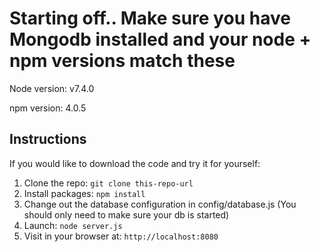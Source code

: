 # Starting off.. Make sure you have Mongodb installed and your node + npm versions match these

Node version: v7.4.0

npm version: 4.0.5


## Instructions

If you would like to download the code and try it for yourself:

1. Clone the repo: `git clone this-repo-url`
2. Install packages: `npm install`
3. Change out the database configuration in config/database.js (You should only need to make sure your db is started)
4. Launch: `node server.js`
5. Visit in your browser at: `http://localhost:8080`
